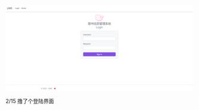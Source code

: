 ![image-20220215205810224](https://github.com/vvvviolet/LIMS/blob/cn-front/images/image-20220216155148445.png?raw=true)

2/15 撸了个登陆界面
